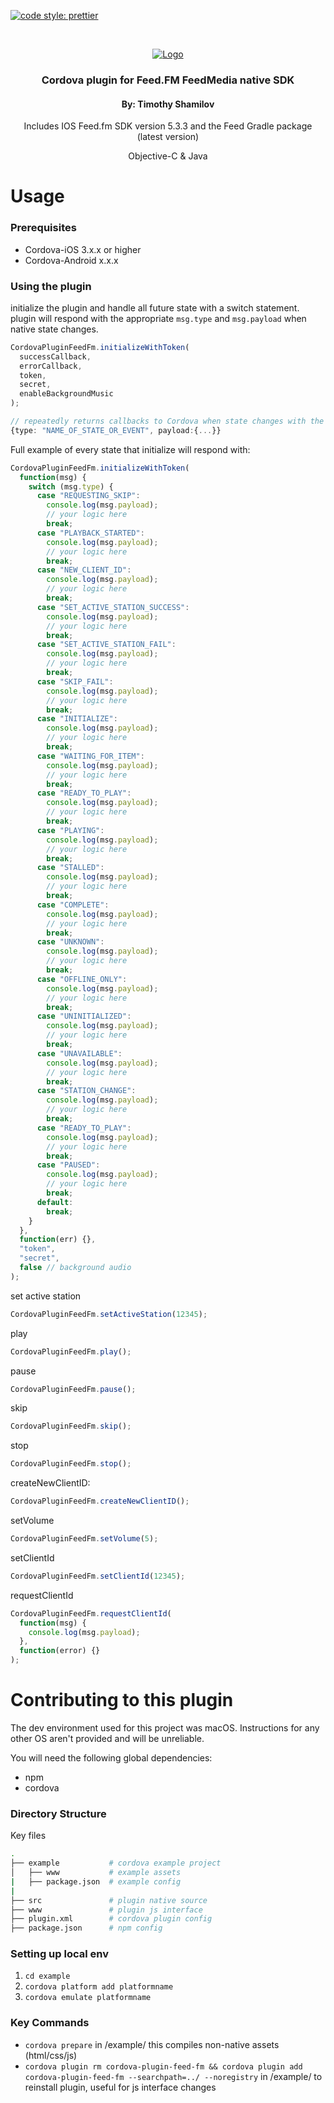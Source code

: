 <!-- PROJECT SHIELDS -->

[![code style: prettier](https://img.shields.io/badge/code_style-prettier-ff69b4.svg?style=flat-square)](https://github.com/prettier/prettier)

<!-- PROJECT LOGO -->
<br />
<p align="center">
  <a href="#">
    <img src="https://feed.fm/images/feedfm-logo-greyred.png" alt="Logo">
  </a>
  <h3 align="center">Cordova plugin for Feed.FM FeedMedia native SDK</h2>
  <h4 align="center">By: Timothy Shamilov</h4>
  <p align="center">
    Includes IOS Feed.fm SDK version 5.3.3 and the Feed Gradle package (latest version)
  </p>
    <p align="center">
    Objective-C & Java
  </p>
</p>

# Usage

### Prerequisites

- Cordova-iOS 3.x.x or higher
- Cordova-Android x.x.x

### Using the plugin

initialize the plugin and handle all future state with a switch statement.
plugin will respond with the appropriate `msg.type` and `msg.payload` when native state changes.

```typescript
CordovaPluginFeedFm.initializeWithToken(
  successCallback,
  errorCallback,
  token,
  secret,
  enableBackgroundMusic
);

// repeatedly returns callbacks to Cordova when state changes with the following Object shape
{type: "NAME_OF_STATE_OR_EVENT", payload:{...}}
```

Full example of every state that initialize will respond with:

```typescript
CordovaPluginFeedFm.initializeWithToken(
  function(msg) {
    switch (msg.type) {
      case "REQUESTING_SKIP":
        console.log(msg.payload);
        // your logic here
        break;
      case "PLAYBACK_STARTED":
        console.log(msg.payload);
        // your logic here
        break;
      case "NEW_CLIENT_ID":
        console.log(msg.payload);
        // your logic here
        break;
      case "SET_ACTIVE_STATION_SUCCESS":
        console.log(msg.payload);
        // your logic here
        break;
      case "SET_ACTIVE_STATION_FAIL":
        console.log(msg.payload);
        // your logic here
        break;
      case "SKIP_FAIL":
        console.log(msg.payload);
        // your logic here
        break;
      case "INITIALIZE":
        console.log(msg.payload);
        // your logic here
        break;
      case "WAITING_FOR_ITEM":
        console.log(msg.payload);
        // your logic here
        break;
      case "READY_TO_PLAY":
        console.log(msg.payload);
        // your logic here
        break;
      case "PLAYING":
        console.log(msg.payload);
        // your logic here
        break;
      case "STALLED":
        console.log(msg.payload);
        // your logic here
        break;
      case "COMPLETE":
        console.log(msg.payload);
        // your logic here
        break;
      case "UNKNOWN":
        console.log(msg.payload);
        // your logic here
        break;
      case "OFFLINE_ONLY":
        console.log(msg.payload);
        // your logic here
        break;
      case "UNINITIALIZED":
        console.log(msg.payload);
        // your logic here
        break;
      case "UNAVAILABLE":
        console.log(msg.payload);
        // your logic here
        break;
      case "STATION_CHANGE":
        console.log(msg.payload);
        // your logic here
        break;
      case "READY_TO_PLAY":
        console.log(msg.payload);
        // your logic here
        break;
      case "PAUSED":
        console.log(msg.payload);
        // your logic here
        break;
      default:
        break;
    }
  },
  function(err) {},
  "token",
  "secret",
  false // background audio
);
```

set active station

```typescript
CordovaPluginFeedFm.setActiveStation(12345);
```

play

```typescript
CordovaPluginFeedFm.play();
```

pause

```typescript
CordovaPluginFeedFm.pause();
```

skip

```typescript
CordovaPluginFeedFm.skip();
```

stop

```typescript
CordovaPluginFeedFm.stop();
```

createNewClientID:

```typescript
CordovaPluginFeedFm.createNewClientID();
```

setVolume

```typescript
CordovaPluginFeedFm.setVolume(5);
```

setClientId

```typescript
CordovaPluginFeedFm.setClientId(12345);
```

requestClientId

```typescript
CordovaPluginFeedFm.requestClientId(
  function(msg) {
    console.log(msg.payload);
  },
  function(error) {}
);
```

# Contributing to this plugin

The dev environment used for this project was macOS. Instructions for any other OS aren't provided and will be unreliable.

You will need the following global dependencies:

- npm
- cordova

### Directory Structure

Key files

```sh
.
├── example           # cordova example project
│   ├── www           # example assets
|   ├── package.json  # example config
|
├── src               # plugin native source
├── www               # plugin js interface
├── plugin.xml        # cordova plugin config
├── package.json      # npm config
```

### Setting up local env

1. `cd example`
2. `cordova platform add platformname`
3. `cordova emulate platformname`

### Key Commands

- `cordova prepare` in /example/ this compiles non-native assets (html/css/js)
- `cordova plugin rm cordova-plugin-feed-fm && cordova plugin add cordova-plugin-feed-fm --searchpath=../ --noregistry` in /example/ to reinstall plugin, useful for js interface changes

<!-- MARKDOWN LINKS & IMAGES -->

[product-screenshot]: https://raw.githubusercontent.com/othneildrew/Best-README-Template/master/screenshot.png
